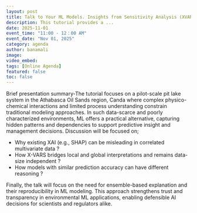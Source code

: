 ```yaml
---
layout: post
title: Talk to Your ML Models. Insights from Sensitivity Analysis (XVARS) and Explainable AI (XAI)
description: This tutorial provides a ...
date: 2025-11-01
event_time: "11:00 - 12：00 AM"        
event_date: "Nov 01, 2025"
category: agenda
author: banamali
image:
video_embed:
tags: [Online Agenda]
featured: false
toc: false
---
```



Brief presentation summary-The tutorial focuses on a pilot-scale pit lake system in the Athabasca Oil Sands region, Canda where complex physico-chemical interactions and limited process understanding constrain traditional modeling approaches. In such data-scarce and poorly characterized environments, ML offers a practical alternative, capturing hidden patterns and dependencies to support predictive insight and management decisions. Discussion will be focused on;

- Why existing XAI (e.g., SHAP) can be misleading in correlated multivariate data ?
- How X-VARS bridges local and global interpretations and remains data-size independent ?
- How models with similar prediction accuracy can have different reasoning ?

Finally, the talk will focus on the need for ensemble-based explanation and their reproducibility in ML modeling. This approach strengthens trust and transparency in environmental ML applications, enabling defensible AI decisions for scientists and regulators alike.